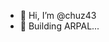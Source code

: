 - 👋 Hi, I’m @chuz43
- 👀 Building ARPAL...

<!---
chuz43/chuz43 is a ✨ special ✨ repository because its `README.md` (this file) appears on your GitHub profile.
You can click the Preview link to take a look at your changes.
--->
